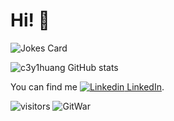 # Hi! 👋

![Jokes Card](https://readme-jokes.vercel.app/api?theme=vue)

![c3y1huang GitHub stats](https://github-readme-stats.vercel.app/api?username=c3y1huang&count_private=true&show_icons=true&cache_seconds=1800)

You can find me [![Linkedin](https://i.stack.imgur.com/gVE0j.png) LinkedIn](https://www.linkedin.com/in/c3y1huang/).

![visitors](https://visitor-badge.glitch.me/badge?page_id=c3y1huang&left_color=grey&right_color=blue)
![GitWar](https://gitwar.herokuapp.com/badge?username=c3y1huang)

<!--
**c3y1huang/c3y1huang** is a ✨ _special_ ✨ repository because its `README.md` (this file) appears on your GitHub profile.

Here are some ideas to get you started:

- 🔭 I’m currently working on ...
- 🌱 I’m currently learning ...
- 👯 I’m looking to collaborate on ...
- 🤔 I’m looking for help with ...
- 💬 Ask me about ...
- 📫 How to reach me: ...
- 😄 Pronouns: ...
- ⚡ Fun fact: ...
-->
